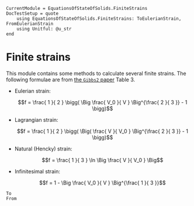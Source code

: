 ```@meta
CurrentModule = EquationsOfStateOfSolids.FiniteStrains
DocTestSetup = quote
    using EquationsOfStateOfSolids.FiniteStrains: ToEulerianStrain, FromEulerianStrain
    using Unitful: @u_str
end
```

# Finite strains

This module contains some methods to calculate several finite strains.
The following formulae are from
[the `Gibbs2` paper](https://www.sciencedirect.com/science/article/pii/S0010465511001470) Table 3.

- Eulerian strain:

  ```math
  f = \frac{ 1 }{ 2 } \bigg( \Big \frac{ V_0 }{ V } \Big^{\frac{ 2 }{ 3 }} - 1 \bigg)
  ```

- Lagrangian strain:

  ```math
  f = \frac{ 1 }{ 2 } \bigg( \Big( \frac{ V }{ V_0 } \Big^{\frac{ 2 }{ 3 }} - 1 \bigg)
  ```

- Natural (Hencky) strain:

  ```math
  f = \frac{ 1 }{ 3 } \ln \Big \frac{ V }{ V_0 } \Big
  ```

- Infinitesimal strain:

  ```math
  f = 1 - \Big \frac{ V_0 }{ V } \Big^{\frac{ 1 }{ 3 }}
  ```

```@docs
To
From
```
